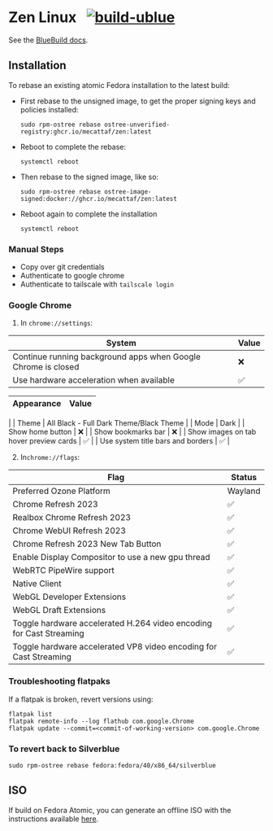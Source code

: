 # Zen Linux &nbsp; [![build-ublue](https://github.com/blue-build/template/actions/workflows/build.yml/badge.svg)](https://github.com/blue-build/template/actions/workflows/build.yml)

See the [BlueBuild docs](https://blue-build.org/how-to/setup/). 

## Installation

To rebase an existing atomic Fedora installation to the latest build:

- First rebase to the unsigned image, to get the proper signing keys and policies installed:
  ```
  sudo rpm-ostree rebase ostree-unverified-registry:ghcr.io/mecattaf/zen:latest
  ```
- Reboot to complete the rebase:
  ```
  systemctl reboot
  ```
- Then rebase to the signed image, like so:
  ```
  sudo rpm-ostree rebase ostree-image-signed:docker://ghcr.io/mecattaf/zen:latest
  ```
- Reboot again to complete the installation
  ```
  systemctl reboot
  ```
### Manual Steps

- Copy over git credentials
- Authenticate to google chrome
- Authenticate to tailscale with `tailscale login`

### Google Chrome

1) In `chrome://settings`:

| System                                                | Value  |
|-------------------------------------------------------|--------|
| Continue running background apps when Google Chrome is closed | ❌ |
| Use hardware acceleration when available              | ✅      |

| Appearance                                            | Value  |
|-------------------------------------------------------|--------|
|
| Theme                                                 | All Black - Full Dark Theme/Black Theme |
| Mode                                                  | Dark   |
| Show home button                                      | ❌      |
| Show bookmarks bar                                    | ❌      |
| Show images on tab hover preview cards                | ✅      |
| Use system title bars and borders                     | ✅      |

2) In`chrome://flags`:

| Flag                                                  | Status |
|-------------------------------------------------------|--------|
| Preferred Ozone Platform                              | Wayland |
| Chrome Refresh 2023                                   | ✅      |
| Realbox Chrome Refresh 2023                           | ✅      |
| Chrome WebUI Refresh 2023                             | ✅      |
| Chrome Refresh 2023 New Tab Button                    | ✅      |
| Enable Display Compositor to use a new gpu thread     | ✅      |
| WebRTC PipeWire support                               | ✅      |
| Native Client                                         | ✅      |
| WebGL Developer Extensions                            | ✅      |
| WebGL Draft Extensions                                | ✅      |
| Toggle hardware accelerated H.264 video encoding for Cast Streaming | ✅ |
| Toggle hardware accelerated VP8 video encoding for Cast Streaming  | ✅ |


### Troubleshooting flatpaks

If a flatpak is broken, revert versions using:
```
flatpak list
flatpak remote-info --log flathub com.google.Chrome
flatpak update --commit=<commit-of-working-version> com.google.Chrome
```

### To revert back to Silverblue

```shell
sudo rpm-ostree rebase fedora:fedora/40/x86_64/silverblue
```


## ISO

If build on Fedora Atomic, you can generate an offline ISO with the instructions available [here](https://blue-build.org/learn/universal-blue/#fresh-install-from-an-iso). 
